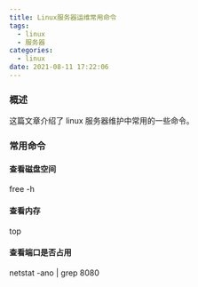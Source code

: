 ```yaml
---
title: Linux服务器运维常用命令
tags:
  - linux
  - 服务器
categories:
  - linux
date: 2021-08-11 17:22:06
---
```


### 概述

这篇文章介绍了 linux 服务器维护中常用的一些命令。



<!-- more -->



### 常用命令

#### 查看磁盘空间

free -h



#### 查看内存

top



#### 查看端口是否占用

netstat -ano | grep 8080



 
